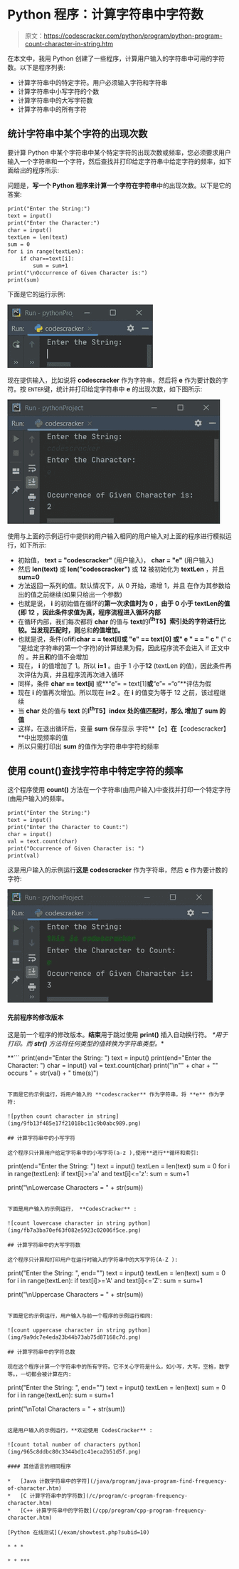# Python 程序：计算字符串中字符数

> 原文：<https://codescracker.com/python/program/python-program-count-character-in-string.htm>

在本文中，我用 Python 创建了一些程序，计算用户输入的字符串中可用的字符数。以下是程序列表:

*   计算字符串中的特定字符。用户必须输入字符和字符串
*   计算字符串中小写字符的个数
*   计算字符串中的大写字符数
*   计算字符串中的所有字符

## 统计字符串中某个字符的出现次数

要计算 Python 中某个字符串中某个特定字符的出现次数或频率，您必须要求用户输入一个字符串和一个字符，然后查找并打印给定字符串中给定字符的频率，如下面给出的程序所示:

问题是，**写一个 Python 程序来计算一个字符在字符串**中的出现次数。以下是它的答案:

```
print("Enter the String:")
text = input()
print("Enter the Character:")
char = input()
textLen = len(text)
sum = 0
for i in range(textLen):
    if char==text[i]:
        sum = sum+1
print("\nOccurrence of Given Character is:")
print(sum)
```

下面是它的运行示例:

![count character in string python](img/455aa37acb12bc80008e6b8c90454057.png)

现在提供输入，比如说将 **codescracker** 作为字符串，然后将 **e** 作为要计数的字符。按 `ENTER`键，统计并打印给定字符串中 **e** 的出现次数，如下图所示:

![python count particular character in string](img/13561fe1944b8dc56072ac661f61cc14.png)

使用与上面的示例运行中提供的用户输入相同的用户输入对上面的程序进行模拟运行，如下所示:

*   初始值， **text = "codescracker"** (用户输入)， **char = "e"** (用户输入)
*   然后 **len(text)** 或 **len("codescracker")** 或 **12** 被初始化为 **textLen** ，并且 **sum=0**
*   方法返回一系列的值。默认情况下，从 0 开始，递增 1，并且 在作为其参数给出的值之前继续(如果只给出一个参数)
*   也就是说， **i** 的初始值在循环的**第一次求值时为 **0** ，由于 0 小于 **textLen**的值(即 **12** ，因此条件求值为真，程序流程进入循环内部**
*   在循环内部，我们每次都将 **char** 的值与 **text**的**I<sup>th</sup>T5】索引处的字符进行比较。当发现匹配时，则**总和**的值增加。**
*   也就是说，条件(of**if**)**char = = text[I]**或 **"e" == text[0]** 或**" e " = = " c "** (" c "是给定字符串的第一个字符)的计算结果为假，因此程序流不会进入 if 正文中的 。并且**和**的值不会增加
*   现在， **i** 的值增加了 1。所以 **i=1** 。由于 1 小于**12** (textLen 的值)，因此条件再次评估为真，并且程序流再次进入循环
*   同样，条件 **char == text[i]** 或**“e”= = text[1]**或**“e”= =“o”**评估为假
*   现在 **i** 的值再次增加。所以现在 **i=2** 。在 **i** 的值变为等于 12 之前，该过程继续
*   当 **char** 处的值与 **text** 的**I<sup>th</sup>T5】index 处的值匹配时，那么 增加了 **sum** 的值**
*   这样，在退出循环后，变量 **sum** 保存显示 字符**【e】**在**【codescracker】**中出现频率的值
*   所以只需打印出 **sum** 的值作为字符串中字符的频率

## 使用 count()查找字符串中特定字符的频率

这个程序使用 **count()** 方法在一个字符串(由用户输入)中查找并打印一个特定字符(由用户输入)的频率。

```
print("Enter the String:")
text = input()
print("Enter the Character to Count:")
char = input()
val = text.count(char)
print("Occurrence of Given Character is: ")
print(val)
```

这是用户输入的示例运行**这是 codescracker** 作为字符串，然后 **c** 作为要计数的字符:

![count character program python](img/ed77b9cad378f1cf1d1900ede95575f3.png)

#### 先前程序的修改版本

这是前一个程序的修改版本。**结束**用于跳过使用 **print()** 插入自动换行符。 **\**用于打印**。而 **str()** 方法将任何类型的值转换为字符串类型。**

 **```
print(end="Enter the String: ")
text = input()
print(end="Enter the Character: ")
char = input()
val = text.count(char)
print("\n\"" + char + "\" occurs " + str(val) + " time(s)")
```

下面是它的示例运行，将用户输入的 **codescracker** 作为字符串，将 **e** 作为字符:

![python count character in string](img/9fb13f485e17f21018bc11c9b0abc989.png)

## 计算字符串中的小写字符

这个程序只计算用户给定字符串中的小写字符(a-z ),使用**进行**循环和索引:

```
print(end="Enter the String: ")
text = input()
textLen = len(text)
sum = 0
for i in range(textLen):
    if text[i]>='a' and text[i]<='z':
        sum = sum+1

print("\nLowercase Characters = " + str(sum))
```

下面是用户输入的示例运行， **CodesCracker** :

![count lowercase character in string python](img/fb7a3ba70ef63f082e5923c02006f5ce.png)

## 计算字符串中的大写字符数

这个程序只计算和打印用户在运行时输入的字符串中的大写字符(A-Z ):

```
print("Enter the String: ", end="")
text = input()
textLen = len(text)
sum = 0
for i in range(textLen):
    if text[i]>='A' and text[i]<='Z':
        sum = sum+1

print("\nUppercase Characters = " + str(sum))
```

下面是它的示例运行，用户输入与前一个程序的示例运行相同:

![count uppercase character in string python](img/9a9dc7e4eda23b44b73ab75d87168c7d.png)

## 计算字符串中的字符总数

现在这个程序计算一个字符串中的所有字符。它不关心字符是什么，如小写，大写，空格，数字等。，一切都会被计算在内:

```
print("Enter the String: ", end="")
text = input()
textLen = len(text)
sum = 0
for i in range(textLen):
    sum = sum+1

print("\nTotal Characters = " + str(sum))
```

这是用户输入的示例运行，**欢迎使用 CodesCracker** :

![count total number of characters python](img/965c8ddbc80c3344bd1c41eca2b51d5f.png)

#### 其他语言的相同程序

*   [Java 计数字符串中的字符](/java/program/java-program-find-frequency-of-character.htm)
*   [C 计算字符串中的字符数](/c/program/c-program-frequency-character.htm)
*   [C++ 计算字符串中的字符数](/cpp/program/cpp-program-frequency-character.htm)

[Python 在线测试](/exam/showtest.php?subid=10)

* * *

* * ***
